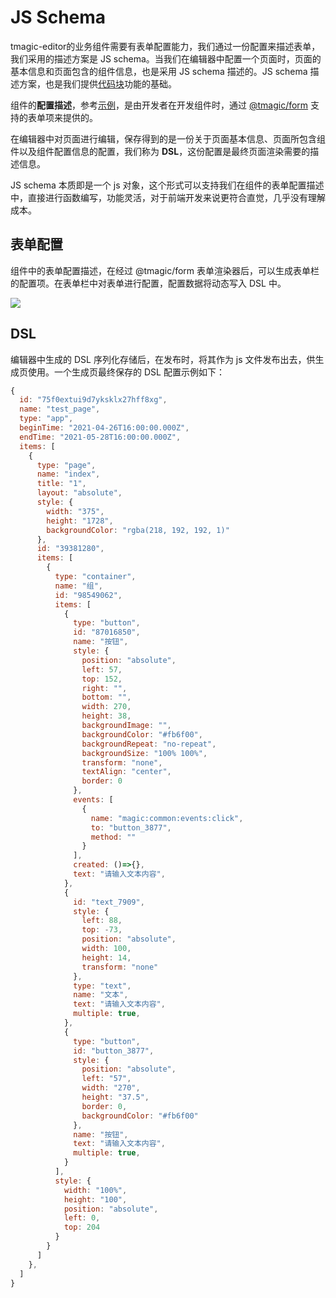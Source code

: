 # JS Schema
tmagic-editor的业务组件需要有表单配置能力，我们通过一份配置来描述表单，我们采用的描述方案是 JS schema。当我们在编辑器中配置一个页面时，页面的基本信息和页面包含的组件信息，也是采用 JS schema 描述的。JS schema 描述方案，也是我们提供[代码块](../advanced/code-block)功能的基础。

组件的**配置描述**，参考[示例](./tmagic-form.html#示例)，是由开发者在开发组件时，通过 [@tmagic/form](./tmagic-form) 支持的表单项来提供的。

在编辑器中对页面进行编辑，保存得到的是一份关于页面基本信息、页面所包含组件以及组件配置信息的配置，我们称为 **DSL**，这份配置是最终页面渲染需要的描述信息。

JS schema 本质即是一个 js 对象，这个形式可以支持我们在组件的表单配置描述中，直接进行函数编写，功能灵活，对于前端开发来说更符合直觉，几乎没有理解成本。

## 表单配置
组件中的表单配置描述，在经过 @tmagic/form 表单渲染器后，可以生成表单栏的配置项。在表单栏中对表单进行配置，配置数据将动态写入 DSL 中。

<img src="https://image.video.qpic.cn/oa_88b7d-36_673631168_1636343947880034?imageView2/q/70">

## DSL
编辑器中生成的 DSL 序列化存储后，在发布时，将其作为 js 文件发布出去，供生成页使用。一个生成页最终保存的 DSL 配置示例如下：

```javascript
{
  id: "75f0extui9d7yksklx27hff8xg",
  name: "test_page",
  type: "app",
  beginTime: "2021-04-26T16:00:00.000Z",
  endTime: "2021-05-28T16:00:00.000Z",
  items: [
    {
      type: "page",
      name: "index",
      title: "1",
      layout: "absolute",
      style: {
        width: "375",
        height: "1728",
        backgroundColor: "rgba(218, 192, 192, 1)"
      },
      id: "39381280",
      items: [
        {
          type: "container",
          name: "组",
          id: "98549062",
          items: [
            {
              type: "button",
              id: "87016850",
              name: "按钮",
              style: {
                position: "absolute",
                left: 57,
                top: 152,
                right: "",
                bottom: "",
                width: 270,
                height: 38,
                backgroundImage: "",
                backgroundColor: "#fb6f00",
                backgroundRepeat: "no-repeat",
                backgroundSize: "100% 100%",
                transform: "none",
                textAlign: "center",
                border: 0
              },
              events: [
                {
                  name: "magic:common:events:click",
                  to: "button_3877",
                  method: ""
                }
              ],
              created: ()=>{},
              text: "请输入文本内容",
            },
            {
              id: "text_7909",
              style: {
                left: 88,
                top: -73,
                position: "absolute",
                width: 100,
                height: 14,
                transform: "none"
              },
              type: "text",
              name: "文本",
              text: "请输入文本内容",
              multiple: true,
            },
            {
              type: "button",
              id: "button_3877",
              style: {
                position: "absolute",
                left: "57",
                width: "270",
                height: "37.5",
                border: 0,
                backgroundColor: "#fb6f00"
              },
              name: "按钮",
              text: "请输入文本内容",
              multiple: true,
            }
          ],
          style: {
            width: "100%",
            height: "100",
            position: "absolute",
            left: 0,
            top: 204
          }
        }
      ]
    },
  ]
}
```